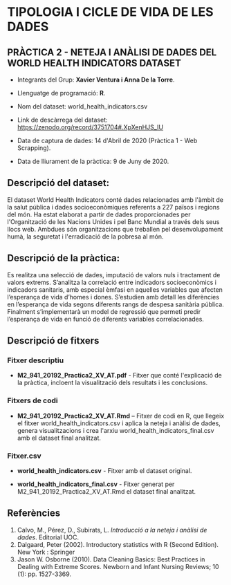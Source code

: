 # <div style="text-align: justify">
  
# TIPOLOGIA I CICLE DE VIDA DE LES DADES

## PRÀCTICA 2 - NETEJA I ANÀLISI DE DADES DEL WORLD HEALTH INDICATORS DATASET

 
- Integrants del Grup: **Xavier Ventura i Anna De la Torre**.

- Llenguatge de programació: **R**.

- Nom del dataset: world_health_indicators.csv

- Link de descàrrega del dataset: https://zenodo.org/record/3751704#.XpXenHJS_IU

- Data de captura de dades: 14 d'Abril de 2020 (Pràctica 1 - Web Scrapping).

- Data de lliurament de la pràctica: 9 de Juny de 2020.


## Descripció del dataset:

El dataset World Health Indicators conté dades relacionades amb l'àmbit de la salut pública i dades socioeconòmiques referents 
a 227 països i regions del món. Ha estat elaborat a partir de dades proporcionades per l'Organització de les Nacions Unides i 
pel Banc Mundial a través dels seus llocs web. Ambdues són organitzacions que treballen pel desenvolupament humà, la seguretat 
i l'erradicació de la pobresa al món.


## Descripció de la pràctica:

Es realitza una selecció de dades, imputació de valors nuls i tractament de valors extrems. S’analitza la correlació entre 
indicadors socioeconòmics i indicadors sanitaris, amb especial èmfasi en aquelles variables que afecten l’esperança de vida 
d’homes i dones. S’estudien amb detall les diferències en l’esperança de vida segons diferents rangs de despesa sanitària 
pública. Finalment s’implementarà un model de regressió que permeti predir l’esperança de vida en funció de diferents 
variables correlacionades.


## Descripció de fitxers

### Fitxer descriptiu

- **M2_941_20192_Practica2_XV_AT.pdf** - Fitxer que conté l'explicació de la pràctica, incloent la visualització dels resultats 
i les conclusions.

### Fitxers de codi

- **M2_941_20192_Practica2_XV_AT.Rmd** – Fitxer de codi en R, que llegeix el fitxer world_health_indicators.csv i aplica la 
neteja i anàlisi de dades, genera visualitzacions i crea l'arxiu world_health_indicators_final.csv amb el dataset final 
analitzat.

### Fitxer.csv

- **world_health_indicators.csv** - Fitxer amb el dataset original.

- **world_health_indicators_final.csv** - Fitxer generat per M2_941_20192_Practica2_XV_AT.Rmd el dataset final analitzat.


## Referències

1. Calvo, M., Pérez, D., Subirats, L. _Introducció a la neteja i anàlisi de dades_. Editorial UOC.
2. Dalgaard, Peter (2002). Introductory statistics with R (Second Edition). New York : Springer
3. Jason W. Osborne (2010). Data Cleaning Basics: Best Practices in Dealing with Extreme Scores. 
Newborn and Infant Nursing Reviews; 10 (1): pp. 1527-3369.

</div>
